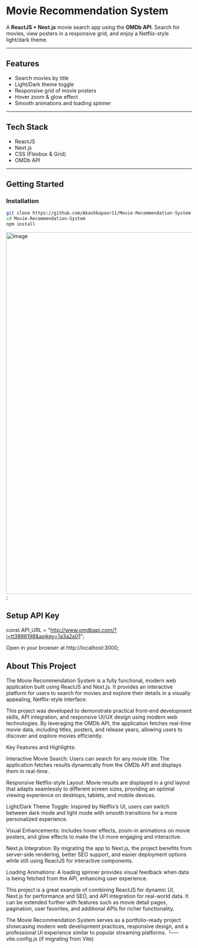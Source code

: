 # Movie Recommendation System

A **ReactJS + Next.js** movie search app using the **OMDb API**. Search for movies, view posters in a responsive grid, and enjoy a Netflix-style light/dark theme.

---

## Features

- Search movies by title  
- Light/Dark theme toggle  
- Responsive grid of movie posters  
- Hover zoom & glow effect  
- Smooth animations and loading spinner  

---

## Tech Stack

- ReactJS  
- Next.js  
- CSS (Flexbox & Grid)  
- OMDb API  

---

## Getting Started

### Installation

```bash
git clone https://github.com/Akashkapoor11/Movie-Recommendation-System.git
cd Movie-Recommendation-System
npm install
```
<img width="1900" height="982" alt="Image" src="https://github.com/user-attachments/assets/24f5b1c1-d272-440d-803b-8ebb40dec92a" />;
## Setup API Key
const API_URL = "http://www.omdbapi.com/?i=tt3896198&apikey=1a3a2a01";

Open in your browser at http://localhost:3000;

## About This Project

The Movie Recommendation System is a fully functional, modern web application built using ReactJS and Next.js. It provides an interactive platform for users to search for movies and explore their details in a visually appealing, Netflix-style interface.

This project was developed to demonstrate practical front-end development skills, API integration, and responsive UI/UX design using modern web technologies. By leveraging the OMDb API, the application fetches real-time movie data, including titles, posters, and release years, allowing users to discover and explore movies efficiently.

Key Features and Highlights:

Interactive Movie Search: Users can search for any movie title. The application fetches results dynamically from the OMDb API and displays them in real-time.

Responsive Netflix-style Layout: Movie results are displayed in a grid layout that adapts seamlessly to different screen sizes, providing an optimal viewing experience on desktops, tablets, and mobile devices.

Light/Dark Theme Toggle: Inspired by Netflix’s UI, users can switch between dark mode and light mode with smooth transitions for a more personalized experience.

Visual Enhancements: Includes hover effects, zoom-in animations on movie posters, and glow effects to make the UI more engaging and interactive.

Next.js Integration: By migrating the app to Next.js, the project benefits from server-side rendering, better SEO support, and easier deployment options while still using ReactJS for interactive components.

Loading Animations: A loading spinner provides visual feedback when data is being fetched from the API, enhancing user experience.

This project is a great example of combining ReactJS for dynamic UI, Next.js for performance and SEO, and API integration for real-world data. It can be extended further with features such as movie detail pages, pagination, user favorites, and additional APIs for richer functionality.

The Movie Recommendation System serves as a portfolio-ready project showcasing modern web development practices, responsive design, and a professional UI experience similar to popular streaming platforms.
└── vite.config.js (if migrating from Vite)



